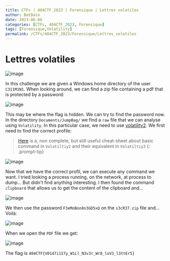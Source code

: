 ```yaml
---
title: CTFs | 404CTF_2023 | Forensique | Lettres volatiles
author: BatBato
date: 2023-06-06
categories: [CTFs, 404CTF_2023, Forensique]
tags: [Forensique,Volatility]
permalink: /CTFs/404CTF_2023/Forensique/Lettres_volatiles
---
```


# Lettres volatiles

![image](https://github.com/Nouman404/nouman404.github.io/assets/73934639/3c92950a-b252-4e3c-ad30-f9a76ab951c1)

In this challenge we are given a Windows home directory of the user `C311M1N1`. When looking around, we can find a zip file containing a pdf that is protected by a password:

![image](https://github.com/Nouman404/nouman404.github.io/assets/73934639/1e7f5d48-3444-4bc1-b058-021548474ed0)


This may be where the flag is hidden. We can try to find the password now. In the directory `Documents/JumpBag/` we find a `raw` file that we can analyse using `Volatility`. In this particular case, we need to use [volatility2](https://github.com/volatilityfoundation/volatility/wiki/Installation). We first need to find the correct profile:

> [Here](https://blog.onfvp.com/post/volatility-cheatsheet/) is a, non complete, but still useful cheat-sheet about basic command in `Volatiltiy2` and their equivalent in  `Volatiltiy3`
{: .prompt-tip}

![image](https://github.com/Nouman404/nouman404.github.io/assets/73934639/e03695cc-7173-441b-b7d9-ac478e377712)

Now that we have the correct profil, we can execute any command we want. I tried looking a process running, on the network, at process to dump... But didn't find anything interesting. I then found the command `clipboard` that allows us to get the content of the clipboard and...

![image](https://raw.githubusercontent.com/Nouman404/nouman404.github.io/main/_posts/CTFs/404CTF_2023/Forensique/clipboard.png)

We then use the password `F3eMoBon8n3GD5xQ` on the `s3cR37.zip` file and... Voilà:

![image](https://github.com/Nouman404/nouman404.github.io/assets/73934639/57a7b1c4-4774-4431-b464-300c7adfc8c3)

When we open the `PDF` file we get:

![image](https://raw.githubusercontent.com/Nouman404/nouman404.github.io/main/_posts/CTFs/404CTF_2023/Forensique/flag_lettre_volatiles.png)

The flag is `404CTF{V0147i1I7y_W1Ll_N3v3r_Wr8_loV3_l3ttEr5}`
